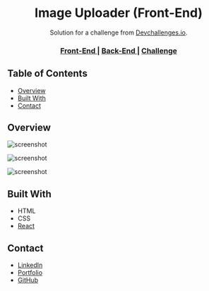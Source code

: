 <!-- Please update value in the {}  -->

<h1 align="center">Image Uploader (Front-End)</h1>
<div align="center">
   Solution for a challenge from  <a href="http://devchallenges.io" target="_blank">Devchallenges.io</a>.
</div>

<div align="center">
  <h3>
    <a href="https://github.com/el7amrawy/image-uploader" target="_blank">
      Front-End
    </a>
    <span> | </span>
    <a href="https://github.com/el7amrawy/image-processing-api" target="_blank">
      Back-End
    </a>
    <span> | </span>
    <a href="https://devchallenges.io/challenges/O2iGT9yBd6xZBrOcVirx" target="_blank">
      Challenge
    </a>
  </h3>
</div>

<!-- TABLE OF CONTENTS -->

## Table of Contents

- [Overview](#overview)
- [Built With](#built-with)
- [Contact](#contact)

<!-- OVERVIEW -->

## Overview

![screenshot](https://i.ibb.co/zbpThGc/uploadimages-1.png)

![screenshot](https://i.ibb.co/P9nkK2C/image-upload-3.png)

![screenshot](https://i.ibb.co/680yY8D/uploaded-images-2.png)

## Built With

<!-- This section should list any major frameworks that you built your project using. Here are a few examples.-->

- HTML
- CSS
- [React](https://reactjs.org/)

## Contact

- [LinkedIn](https://www.linkedin.com/in/aly-hamdy/)
- [Portfolio](https://el7amrawy.github.io/portfolio/)
- [GitHub](https://github.com/el7amrawy/)
